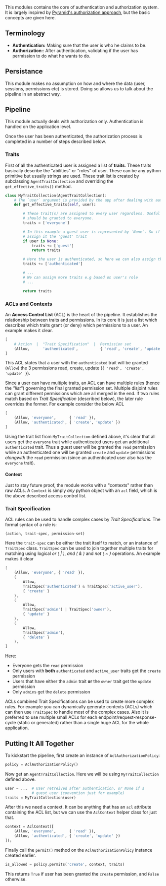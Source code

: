 
This modules contains the core of authentication and authorization system. It is largely inspired by [Pyramid's authorization approach][pyramid-auth], but the basic concepts are given here.

## Terminology

- **Authentication:** Making sure that the user is who he claims to be.
- **Authorization:**: After authentication, validating if the user has permission to do what he wants to do. 

## Persistance

This module makes no assumption on how and where the data (user, sessions, permissions etc) is stored. Doing so allows us to talk about the pipeline in an abstract way.

## Pipeline

This module actually deals with authorization only. Authentication is handled on the application level.

Once the user has been authenticated, the authorization process is completed in a number of steps described below.

### Traits

First of all the authenticated user is assigned a list of **traits**. These traits basically describe the "abilities" or "roles" of user. These can be any python primitive but usually strings are used. These trait list is created by subclassing `AgentTraitCollection` and overriding the `get_effective_traits()` method.


```py
class MyTraitCollection(AgentTraitCollection):
    # The `user` argument is provided by the app after dealing with authentication
    def get_effective_traits(self, user):

        # These trait(s) are assigned to every user regardless. Useful of permissions (later) that 
        # should be granted to everyone.
        traits = ['everyone']

        # In this example a guest user is represented by `None`. So if the user is None we can
        # assign it the 'guest' trait
        if user is None:
            traits += ['guest']
            return traits 

        # Here the user is authenticated, so here we can also assign the 'authenticated' trait
        traits += ['authenticated']

        # ... 
        # We can assign more traits e.g based on user's role  
        # ...

        return traits

``` 


### ACLs and Contexts

An **Access Control List** (ACL) is the heart of the pipeline. It establishes the relationship between traits and permissions. In its core it is just a list which describes which traits grant (or deny) which permissions to a user. An example makes it clear.

```py
[
    # Action  |  "Trait Specification"  |  Permission set
    (Allow,      'authenticated',          { 'read', 'create', 'update' })
]
```
This ACL states that a user with the `authenticated` trait will be granted (`Allow`) the 3 permissions read, create, update (`{ 'read', 'create', 'update' }`).

Since a user can have multiple traits, an ACL can have multiple rules (hence the _"list"_) governing the final granted permission set. Multiple disjoint rules can grant different permissions which are all merged in the end. If two rules match based on _Trait Specification_ (described below), the later rule overrides the former. For example consider the below ACL

```py
[
    (Allow, 'everyone',      { 'read' }),
    (Allow, 'authenticated', { 'create', 'update' })
]
```

Using the trait list from `MyTraitCollection` defined above, it's clear that all users get the `everyone` trait while authenticated users get an additional `authenticated` trait. Thus a guest user will be granted the `read` permission while an authenticated one will be granted `create` and `update` permissions _alongwith_ the `read` permission (since an authenticated user also has the `everyone` trait).

#### Context

Just to stay future proof, the module works with a "contexts" rather than raw ACLs. A `Context` is simply _any_ python object with an `acl` field, which is the above described access control list.

### Trait Specification

ACL rules can be used to handle complex cases by _Trait Specifications_. The formal syntax of a rule is:

```
(action, trait-spec, permission-set)
```

Here the `trait-spec` can be either the trait itself to match, or an instance of `TraitSpec` class. `TraitSpec` can be used to join together multiple traits for matching using logical _or ( | )_, _and ( & )_ and _not ( ~ )_ operations. An example makes it clear

```py
[
    (Allow, 'everyone', { 'read' }),
    (
        Allow,
        TraitSpec('authenticated') & TraitSpec('active_user'), 
        { 'create' }
    ),
    (
        Allow,
        TraitSpec('admin') | TraitSpec('owner'), 
        { 'update' }
    ),
    (
        Allow,
        TraitSpec('admin'), 
        { 'delete' }
    ),
]
```

Here:

- Everyone gets the `read` permission
- Only users with **both** `authenticated` and `active_user` traits get the `create` permission
- Users that have either the `admin` trait **or** the `owner` trait get the `update` permission
- Only `admin`s get the `delete` permission

ACLs combined Trait Specifications can be used to create more complex rules. For example you can dynamically generate contexts (ACLs) which can then use `TraitSpec` to handle most of the complex cases. Also it is preferred to use multiple small ACLs for each endpoint/request-response-cycle (static or generated) rather than a single huge ACL for the whole application.


## Putting It All Together

To kickstart the pipeline, first create an instance of `AclAuthorizationPolicy`:

```py
policy = AclAuthorizationPolicy()
```

Now get an `AgentTraitCollection`. Here we will be using `MyTraitCollection` defined above.

```py
user = ...  # User retreived after authentication, or None if a
            # guest user (convention just for example)
traits = MyTraitCollection(user)
```

After this we need a context. It can be anything that has an `acl` attribute containing the ACL list, but we can use the `AclContext` helper class for just that.

```py
context = AclContext([
    (Allow, 'everyone',      { 'read' }),
    (Allow, 'authenticated', { 'create', 'update' })
]);
```

Finally call the `permit()` method on the `AclAuthorizationPolicy` instance created earlier.

```py
is_allowed = policy.permits('create', context, traits)
```

This returns `True` if user has been granted the `create` permission, and `False` otherwise.

<!-- ----------------------------------------------- -->

[pyramid-auth]: https://docs.pylonsproject.org/projects/pyramid/en/latest/tutorials/wiki/authorization.html#authorizing-access-to-resources

